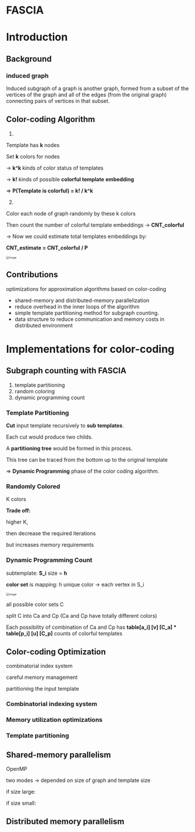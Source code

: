 

# **FASCIA**

# Introduction

## Background



### induced graph

Induced subgraph of a graph is another graph, formed from a subset of the vertices of the graph and all of the edges (from the original graph) connecting pairs of vertices in that subset.





## Color-coding Algorithm

1.

Template has **k** nodes

Set **k** colors for nodes

-> **k^k** kinds of color status of templates

-> **k!** kinds of possible **colorful template** **embedding**

=> **P(Template is colorful)  = k! / k^k**

2.

Color each node of graph randomly by these k colors

Then count the number of colorful template embeddings -> **CNT_colorful**



-> Now we could estimate total templates embeddings by:

**CNT_estimate = CNT_colorful / P**

<img src="https://user-images.githubusercontent.com/41974269/216795869-d173509f-2bbe-4da1-964b-da258ad96311.png" alt="image" style="zoom:50%;" />


## Contributions

optimizations for approximation algorithms based on color-coding

* shared-memory and distributed-memory parallelization
* reduce overhead in the inner loops of the algorithm
* simple template partitioning method for subgraph counting.
* data structure to reduce communication and memory costs  in distributed environment



# Implementations for color-coding



##  Subgraph counting with FASCIA

1. template partitioning
2. random coloring
3. dynamic programming count 



### Template Partitioning

**Cut** input template recursively to **sub templates**.

Each cut would produce two childs.



A **partitioning tree** would be formed in this process.

This tree can be traced from the bottom up to the original template   

=> **Dynamic Programming** phase of the color coding algorithm.



### Randomly Colored

K colors

**Trade off:** 

higher K, 

then	  decrease the required iterations

but		increases memory requirements



### Dynamic Programming Count

subtemplate: **S_i**		size = **h**

**color set** is mapping: h unique color -> each vertex in S_i

<img src="https://user-images.githubusercontent.com/41974269/217124889-584fc9b6-6428-49a5-9301-710dd707eb07.png" alt="image" style="zoom:50%;" />

all possible color sets C

split C into Ca and Cp (Ca and Cp have totally different colors)

Each possibility of combination of Ca and Cp has **table[a_i] [v] [C_a] * table[p_i] [u] [C_p]** counts of colorful templates



## Color-coding Optimization

combinatorial index system

careful memory management

partitioning the input template



### Combinatorial indexing system









### Memory utilization optimizations



### Template partitioning



## Shared-memory parallelism

OpenMP

two modes -> depended on size of graph and template size

if size large:



if size small:







## Distributed memory parallelism

